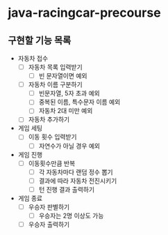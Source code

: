 # java-racingcar-precourse

## 구현할 기능 목록

- 자동차 접수
    - [ ] 자동차 목록 입력받기
        - [ ] 빈 문자열이면 예외
    - [ ] 자동차 이름 구분하기
        - [ ] 빈문자열, 5자 초과 예외
        - [ ] 중복된 이름, 특수문자 이름 예외
        - [ ] 자동차 2대 미만 예외
    - [ ] 자동차 추가하기
- 게임 세팅
    - [ ] 이동 횟수 입력받기
        - [ ] 자연수가 아닐 경우 예외
- 게임 진행
    - [ ] 이동횟수만큼 반복
        - [ ] 각 자동차마다 랜덤 정수 뽑기
        - [ ] 결과에 따라 자동차 전진시키기
        - [ ] 턴 진행 결과 출력하기
- 게임 종료
    - [ ] 우승자 판별하기
        - [ ] 우승자는 2명 이상도 가능
    - [ ] 우승자 출력하기
